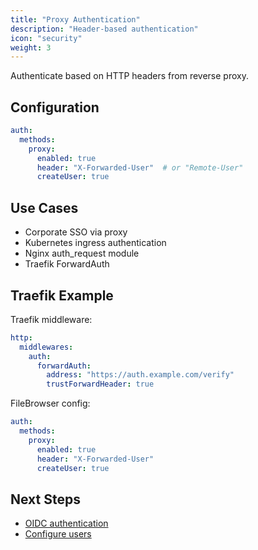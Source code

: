 ```yaml
---
title: "Proxy Authentication"
description: "Header-based authentication"
icon: "security"
weight: 3
---
```


Authenticate based on HTTP headers from reverse proxy.

## Configuration

```yaml
auth:
  methods:
    proxy:
      enabled: true
      header: "X-Forwarded-User"  # or "Remote-User"
      createUser: true
```

## Use Cases

- Corporate SSO via proxy
- Kubernetes ingress authentication
- Nginx auth_request module
- Traefik ForwardAuth

## Traefik Example

Traefik middleware:
```yaml
http:
  middlewares:
    auth:
      forwardAuth:
        address: "https://auth.example.com/verify"
        trustForwardHeader: true
```

FileBrowser config:
```yaml
auth:
  methods:
    proxy:
      enabled: true
      header: "X-Forwarded-User"
      createUser: true
```

## Next Steps

- [OIDC authentication](/docs/configuration/authentication/oidc/)
- [Configure users](/docs/configuration/users/)

